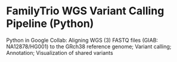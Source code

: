 # FamilyTrio WGS Variant Calling Pipeline (Python)
Python in Google Collab: 
Aligning WGS (3) FASTQ files (GIAB: NA12878/HG001) to the GRch38 reference genome; Variant calling; Annotation; Visualization of shared variants
